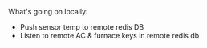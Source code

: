 What's going on locally:
- Push sensor temp to remote redis DB
- Listen to remote AC & furnace keys in remote redis db
